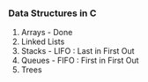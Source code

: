 ### Data Structures in C
1. Arrays - Done
2. Linked Lists
3. Stacks - LIFO : Last in First Out
4. Queues - FIFO : First in First Out
5. Trees 